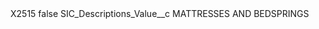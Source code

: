 <?xml version="1.0" encoding="UTF-8"?>
<CustomMetadata xmlns="http://soap.sforce.com/2006/04/metadata" xmlns:xsi="http://www.w3.org/2001/XMLSchema-instance" xmlns:xsd="http://www.w3.org/2001/XMLSchema">
    <label>X2515</label>
    <protected>false</protected>
    <values>
        <field>SIC_Descriptions_Value__c</field>
        <value xsi:type="xsd:string">MATTRESSES AND BEDSPRINGS</value>
    </values>
</CustomMetadata>
